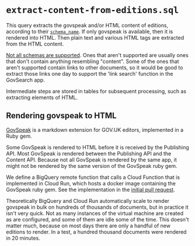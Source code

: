 # `extract-content-from-editions.sql`

This query extracts the govspeak and/or HTML content of editions, according to their
[`schema_name`](https://docs.publishing.service.gov.uk/content-schemas.html). If only govspeak is available, then it is rendered into HTML.  Then plain text and various HTML tags are extracted from the HTML content.

[Not all schemas are supported](https://docs.google.com/spreadsheets/d/16AoHrcp5Wn9gyEhLFf1psPNJYn59VX0WEzNN7u54CZM/edit#gid=190179367).  Ones that aren't supported are usually ones that don't contain anything resembling "content".  Some of the ones that aren't supported contain links to other documents, so it would be good to extract those links one day to support the 'link search' function in the GovSearch app.

Intermediate steps are stored in tables for subsequent processing, such as extracting elements of HTML.

## Rendering govspeak to HTML

[GovSpeak](https://github.com/alphagov/govspeak) is a markdown extension for GOV.UK editors, implemented in a Ruby gem.

Some GovSpeak is rendered to HTML before it is received by the Publishing API. Most GovSpeak is rendered between the Publishing API and the Content API. Because not all GovSpeak is rendered by the same app, it might not be rendered by the same version of the GovSpeak ruby gem.

We define a BigQuery remote function that calls a Cloud Function that is implemented in Cloud Run, which hosts a docker image containing the GovSpeak ruby gem. See the implementation in the [initial pull request](https://github.com/alphagov/govuk-knowledge-graph-gcp/pull/561).

Theoretically BigQuery and Cloud Run automatically scale to render govspeak in bulk on hundreds of thousands of documents, but in practice it isn't very quick. Not as many instances of the virtual machine are created as are configured, and some of them are idle some of the time.  This doesn't matter much, because on most days there are only a handful of new editions to render.  In a test, a hundred thousand documents were rendered in 20 minutes.
